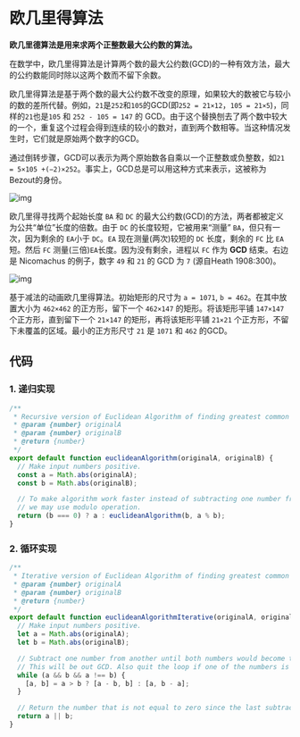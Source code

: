 # 欧几里得算法

**欧几里德算法是用来求两个正整数最大公约数的算法。**

在数学中，欧几里得算法是计算两个数的最大公约数(GCD)的一种有效方法，最大的公约数能同时除以这两个数而不留下余数。

欧几里得算法是基于两个数的最大公约数不改变的原理，如果较大的数被它与较小的数的差所代替。例如，`21`是`252`和`105`的GCD(即`252 = 21×12`，`105 = 21×5`)，同样的`21`也是`105` 和 `252 - 105 = 147` 的 GCD。由于这个替换刨去了两个数中较大的一个，重复这个过程会得到连续的较小的数对，直到两个数相等。当这种情况发生时，它们就是原始两个数字的GCD。

通过倒转步骤，GCD可以表示为两个原始数各自乘以一个正整数或负整数，如`21 = 5×105 +(−2)×252`。事实上，GCD总是可以用这种方式来表示，这被称为Bezout的身份。

![img](https://img.imyangyong.com/blog/2020-07-07%2011-24-28.png)

欧几里得寻找两个起始长度 `BA` 和 `DC` 的最大公约数(GCD)的方法，两者都被定义为公共“单位”长度的倍数。由于 `DC` 的长度较短，它被用来“测量” `BA`，但只有一次，因为剩余的 `EA`小于 `DC`。`EA` 现在测量(两次)较短的 `DC` 长度，剩余的 `FC` 比 `EA` 短。然后 `FC` 测量(三倍)`EA`长度。因为没有剩余，进程以 `FC` 作为 **GCD** 结束。右边是 Nicomachus 的例子，数字 `49` 和 `21` 的 GCD 为 `7` (源自Heath 1908:300)。

![img](https://img.imyangyong.com/blog/2020-07-07%2011-44-34.gif )

基于减法的动画欧几里得算法。初始矩形的尺寸为 `a = 1071`, `b = 462`。在其中放置大小为 `462×462` 的正方形，留下一个 `462×147` 的矩形。将该矩形平铺 `147×147` 个正方形，直到留下一个 `21×147` 的矩形，再将该矩形平铺 `21×21` 个正方形，不留下未覆盖的区域。最小的正方形尺寸 `21` 是 `1071` 和 `462` 的GCD。

## 代码

### 1. 递归实现

```javascript
/**
 * Recursive version of Euclidean Algorithm of finding greatest common divisor (GCD).
 * @param {number} originalA
 * @param {number} originalB
 * @return {number}
 */
export default function euclideanAlgorithm(originalA, originalB) {
  // Make input numbers positive.
  const a = Math.abs(originalA);
  const b = Math.abs(originalB);

  // To make algorithm work faster instead of subtracting one number from the other
  // we may use modulo operation.
  return (b === 0) ? a : euclideanAlgorithm(b, a % b);
}
```

### 2. 循环实现

```javascript
/**
 * Iterative version of Euclidean Algorithm of finding greatest common divisor (GCD).
 * @param {number} originalA
 * @param {number} originalB
 * @return {number}
 */
export default function euclideanAlgorithmIterative(originalA, originalB) {
  // Make input numbers positive.
  let a = Math.abs(originalA);
  let b = Math.abs(originalB);

  // Subtract one number from another until both numbers would become the same.
  // This will be out GCD. Also quit the loop if one of the numbers is zero.
  while (a && b && a !== b) {
    [a, b] = a > b ? [a - b, b] : [a, b - a];
  }

  // Return the number that is not equal to zero since the last subtraction (it will be a GCD).
  return a || b;
}
```


